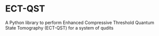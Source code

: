 # ECT-QST
A Python library to perform Enhanced Compressive Threshold Quantum State Tomography (ECT-QST) for a system of qudits
